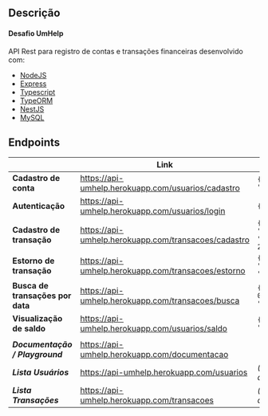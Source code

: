 ## Descrição

#### Desafio UmHelp

API Rest para registro de contas e transações financeiras desenvolvido com:

- [NodeJS][nodejs]
- [Express][express]
- [Typescript][typescript]
- [TypeORM][typeorm]
- [NestJS][nestjs]
- [MySQL][mysql]



## Endpoints

|                |Link                          |Parametros                         |
|----------------|-------------------------------|-----------------------------|
|**Cadastro de conta**| https://api-umhelp.herokuapp.com/usuarios/cadastro | `{"nome": "Teste", "cpf": "1", "saldo": 9.99}` |
|**Autenticação**| https://api-umhelp.herokuapp.com/usuarios/login |`{"id": 11, "cpf": 2}` |
|**Cadastro de transação**| https://api-umhelp.herokuapp.com/transacoes/cadastro | `{"token": "emh9p9qqvxlvdbkowdvxb", "id_usuario_recebedor": 2,"valor": 0.11}` |
|**Estorno de transação**| https://api-umhelp.herokuapp.com/transacoes/estorno | `{"token": "emh9p9qqvxlvdbkowdvxb", "id_transacao": 2}` |
|**Busca de transações por data**| https://api-umhelp.herokuapp.com/transacoes/busca | `{"data_inicio": "2021-01-10", "data_fim": "2021-01-11"}` |
|**Visualização de saldo**| https://api-umhelp.herokuapp.com/usuarios/saldo | `{"token": "emh9p9qqvxlvdbkowdvxb"` |
||||
|***Documentação / Playground***| https://api-umhelp.herokuapp.com/documentacao ||
|***Lista Usuários***| https://api-umhelp.herokuapp.com/usuarios |  *(endpoint apenas para debug)* |
|***Lista Transações***| https://api-umhelp.herokuapp.com/transacoes | *(endpoint apenas para debug)* |

[nodejs]: https://nodejs.org/
[express]: https://expressjs.com/
[typescript]: https://www.typescriptlang.org/
[typeorm]: https://typeorm.io/
[nestjs]: https://nestjs.com/
[mysql]: https://www.mysql.com/

